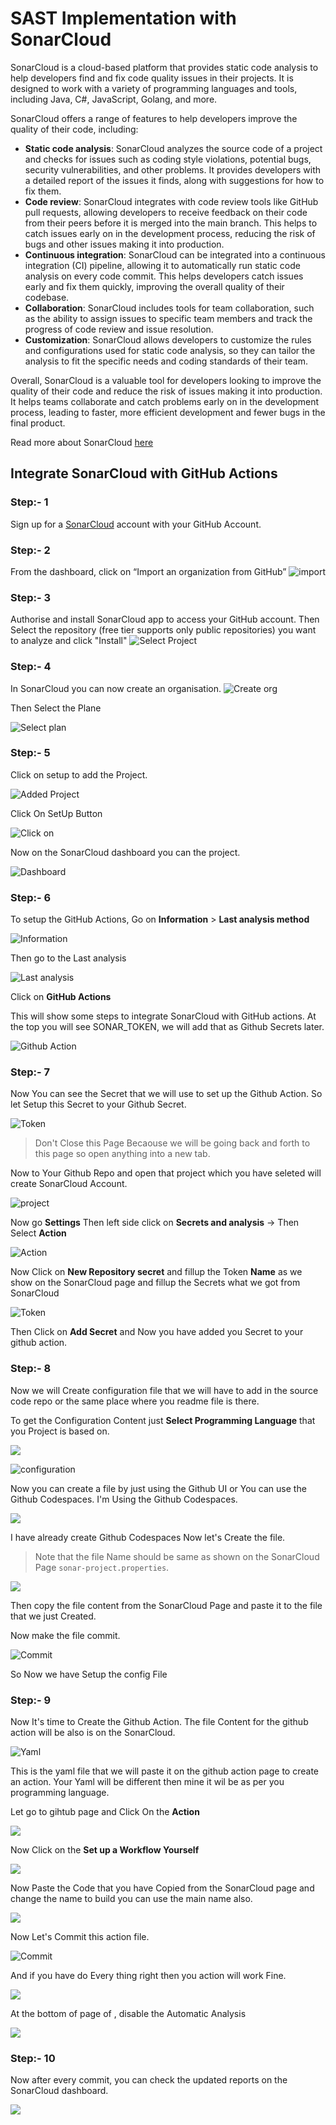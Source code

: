 # SAST Implementation with SonarCloud

SonarCloud is a cloud-based platform that provides static code analysis to help developers find and fix code quality issues in their projects. It is designed to work with a variety of programming languages and tools, including Java, C#, JavaScript, Golang, and more.

SonarCloud offers a range of features to help developers improve the quality of their code, including:

- **Static code analysis**: SonarCloud analyzes the source code of a project and checks for issues such as coding style violations, potential bugs, security vulnerabilities, and other problems. It provides developers with a detailed report of the issues it finds, along with suggestions for how to fix them.
- **Code review**: SonarCloud integrates with code review tools like GitHub pull requests, allowing developers to receive feedback on their code from their peers before it is merged into the main branch. This helps to catch issues early on in the development process, reducing the risk of bugs and other issues making it into production.
- **Continuous integration**: SonarCloud can be integrated into a continuous integration (CI) pipeline, allowing it to automatically run static code analysis on every code commit. This helps developers catch issues early and fix them quickly, improving the overall quality of their codebase.
- **Collaboration**: SonarCloud includes tools for team collaboration, such as the ability to assign issues to specific team members and track the progress of code review and issue resolution.
- **Customization**: SonarCloud allows developers to customize the rules and configurations used for static code analysis, so they can tailor the analysis to fit the specific needs and coding standards of their team.

Overall, SonarCloud is a valuable tool for developers looking to improve the quality of their code and reduce the risk of issues making it into production. It helps teams collaborate and catch problems early on in the development process, leading to faster, more efficient development and fewer bugs in the final product.

Read more about SonarCloud [here](https://docs.sonarcloud.io/)

## Integrate SonarCloud with GitHub Actions

### Step:- 1
 Sign up for a [SonarCloud](https://sonarcloud.io/) account with your GitHub Account.

### Step:- 2
From the dashboard, click on “Import an organization from GitHub”
![import](../Images/day08/import.png)

### Step:- 3
Authorise and install SonarCloud app to access your GitHub account.
Then Select the repository (free tier supports only public repositories) you want to analyze and click "Install"
![Select Project](../Images/day08/select-project.png)
    
### Step:- 4
In SonarCloud you can now create an organisation.
![Create org](../Images/day08/create-org.png)

Then Select the Plane

![Select plan](../Images/day08/select%20the%20plan.png)

### Step:- 5
Click on setup to add the Project.

![Added Project](../Images/day08/add%20the%20project.png)

Click On SetUp Button

![Click on](../Images/day08/click%20on.png)

Now on the SonarCloud dashboard you can the project.

![Dashboard](../Images/day08/myproject.png)

### Step:- 6
 To setup the GitHub Actions, Go on **Information** > **Last analysis method**

![Information](../Images/day08/Overview.png)

Then go to the Last analysis

![Last analysis](../Images/day08/last.png)

Click on **GitHub Actions**

This will show some steps to integrate SonarCloud with GitHub actions. At the top you will see SONAR_TOKEN, we will add that as Github Secrets later.

![Github Action](../Images/day08/github-action.png)

### Step:- 7
Now You can see the Secret that we will use to set up the Github Action. So let Setup this Secret to your Github Secret.

![Token](../Images/day08/token.png)

> Don't Close this Page Becaouse we will be going back and forth to this page so open anything into a new tab.

Now to Your Github Repo and open that project which you have seleted will create SonarCloud Account.

![project](../Images/day08/go-to-github-action.png)

Now go **Settings** Then left side click on **Secrets and analysis** -> Then Select **Action**

![Action](../Images/day08/go-secrets-actions.png)

Now Click on **New Repository secret** and fillup the Token **Name**  as we show on the SonarCloud page and fillup the Secrets what we got from SonarCloud

![Token](../Images/day08/secrets-added.png)

Then Click on **Add Secret** and Now you have added you Secret to your github action.

### Step:- 8

Now we will Create configuration file that we will have to add in the source code repo or the same place where you readme file is there.

To get the Configuration Content just **Select Programming Language** that you Project is based on.

![](../Images/day08/token.png)

![configuration]()

Now you can create a file by just using the Github UI or You can use the Github Codespaces. I'm Using the Github Codespaces.

![](../Images/day08/codespace.png)

I have already create Github Codespaces Now let's Create the file.
>Note that the file Name should be same as shown on the SonarCloud Page `sonar-project.properties`.

![](../Images/day08/peast%20the%20code.png)

Then copy the file content from the SonarCloud Page and paste it to the file that we just Created.

Now make the file commit.

![Commit](../Images/day08/file%20push.png)

So Now we have Setup the config File

### Step:- 9
Now It's time to Create the Github Action. The file Content for the github action will be also is on the SonarCloud.

![Yaml](../Images/day08/yaml.png)

This is the yaml file that we will paste it on the github action page to create an action. Your Yaml will be different then mine it wil be as per you programming language.

Let go to gihtub page and Click On the **Action** 

![](../Images/go-to-github-action.png)

Now Click on the **Set up a Workflow Yourself** 

![](../Images/day08/set-action.png)

Now Paste the Code that you have Copied from the SonarCloud page and change the name to build you can use the main name also.

![](../Images/day08/action-code.png)

Now Let's Commit this action file.

![Commit](../Images/day08/cloud-commit.png)

And if you have do Every thing right then you action will work Fine.

![](../Images/day08/build.png)

At the bottom of page of , disable the Automatic Analysis

![](../Images/deciable.png)

### Step:- 10

Now after every commit, you can check the updated reports on the SonarCloud dashboard.

![](../Images/day08/final.png)

